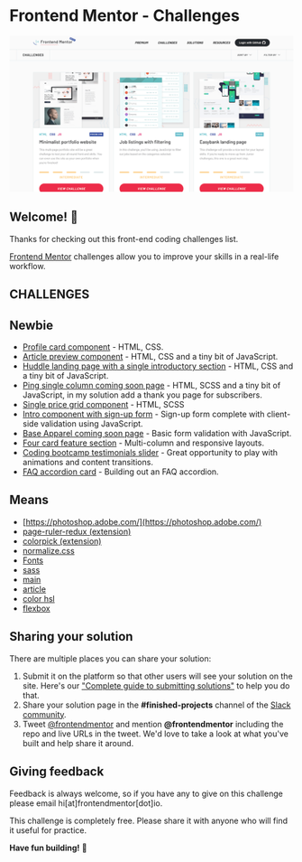 # Frontend Mentor - Challenges

![Frontend Mentor - Solutions](./design/meta-challenges.png)

## Welcome! 👋

Thanks for checking out this front-end coding challenges list.

[Frontend Mentor](https://www.frontendmentor.io) challenges allow you to improve your skills in a real-life workflow.


## CHALLENGES

## Newbie
- [Profile card component](./profile-card-component-main#README.md) - HTML, CSS.
- [Article preview component](./article-preview-component-master#README.md) - HTML, CSS and a tiny bit of JavaScript.
- [Huddle landing page with a single introductory section](./huddle-landing-page-with-single-introductory-section-master#README.md) - HTML, CSS and a tiny bit of JavaScript.
- [Ping single column coming soon page](./ping-coming-soon-page-master#README.md) - HTML, SCSS and a tiny bit of JavaScript, in my solution add a thank you page for subscribers.
- [Single price grid component](./single-price-grid-component-master#README.md) - HTML, SCSS 
- [Intro component with sign-up form](./intro-component-with-signup-form-master#README.md) - Sign-up form complete with client-side validation using JavaScript.
- [Base Apparel coming soon page](./base-apparel-coming-soon-master#README.md) - Basic form validation with JavaScript.
- [Four card feature section](./four-card-feature-section-master#README.md) - Multi-column and responsive layouts.
- [Coding bootcamp testimonials slider](./coding-bootcamp-testimonials-slider-master#README.md) - Great opportunity to play with animations and content transitions.
- [FAQ accordion card](./faq-accordion-card-main#README.md) - Building out an FAQ accordion.


## Means

- [https://photoshop.adobe.com/](https://photoshop.adobe.com/)
- [page-ruler-redux (extension)](https://chrome.google.com/webstore/detail/page-ruler-redux/giejhjebcalaheckengmchjekofhhmal)
- [colorpick (extension)](https://chrome.google.com/webstore/detail/colorpick-eyedropper/ohcpnigalekghcmgcdcenkpelffpdolg)
- [normalize.css](https://necolas.github.io/normalize.css/)
- [Fonts](https://fonts.google.com/)
- [sass](https://sass-lang.com/guide)
- [main](https://developer.mozilla.org/es/docs/Web/HTML/Elemento/main)
- [article](https://developer.mozilla.org/es/docs/Web/HTML/Elemento/article/)
- [color hsl](https://developer.mozilla.org/es/docs/Web/CSS/color_value)
- [flexbox](https://css-tricks.com/snippets/css/a-guide-to-flexbox/)

## Sharing your solution

There are multiple places you can share your solution:

1. Submit it on the platform so that other users will see your solution on the site. Here's our ["Complete guide to submitting solutions"](https://medium.com/frontend-mentor/a-complete-guide-to-submitting-solutions-on-frontend-mentor-ac6384162248) to help you do that.
2. Share your solution page in the **#finished-projects** channel of the [Slack community](https://www.frontendmentor.io/slack).
3. Tweet [@frontendmentor](https://twitter.com/frontendmentor) and mention **@frontendmentor** including the repo and live URLs in the tweet. We'd love to take a look at what you've built and help share it around.

## Giving feedback

Feedback is always welcome, so if you have any to give on this challenge please email hi[at]frontendmentor[dot]io.

This challenge is completely free. Please share it with anyone who will find it useful for practice.

**Have fun building!** 🚀

